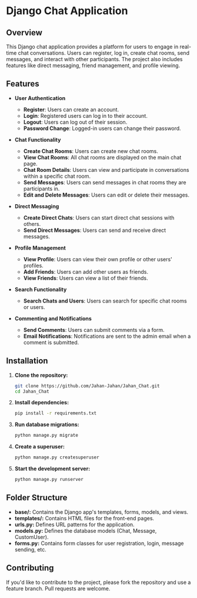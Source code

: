 # Django Chat Application

## Overview

This Django chat application provides a platform for users to engage in real-time chat conversations. Users can register, log in, create chat rooms, send messages, and interact with other participants. The project also includes features like direct messaging, friend management, and profile viewing.

## Features

- **User Authentication**
  - **Register**: Users can create an account.
  - **Login**: Registered users can log in to their account.
  - **Logout**: Users can log out of their session.
  - **Password Change**: Logged-in users can change their password.

- **Chat Functionality**
  - **Create Chat Rooms**: Users can create new chat rooms.
  - **View Chat Rooms**: All chat rooms are displayed on the main chat page.
  - **Chat Room Details**: Users can view and participate in conversations within a specific chat room.
  - **Send Messages**: Users can send messages in chat rooms they are participants in.
  - **Edit and Delete Messages**: Users can edit or delete their messages.

- **Direct Messaging**
  - **Create Direct Chats**: Users can start direct chat sessions with others.
  - **Send Direct Messages**: Users can send and receive direct messages.

- **Profile Management**
  - **View Profile**: Users can view their own profile or other users' profiles.
  - **Add Friends**: Users can add other users as friends.
  - **View Friends**: Users can view a list of their friends.

- **Search Functionality**
  - **Search Chats and Users**: Users can search for specific chat rooms or users.

- **Commenting and Notifications**
  - **Send Comments**: Users can submit comments via a form.
  - **Email Notifications**: Notifications are sent to the admin email when a comment is submitted.

## Installation

1. **Clone the repository:**
   ```bash
   git clone https://github.com/Jahan-Jahan/Jahan_Chat.git
   cd Jahan_Chat
2. **Install dependencies:**
   ```bash
   pip install -r requirements.txt
3. **Run database migrations:**
   ```bash
   python manage.py migrate
4. **Create a superuser:**
   ```bash
   python manage.py createsuperuser
5. **Start the development server:**
   ```bash
   python manage.py runserver
## Folder Structure

- **base/:** Contains the Django app's templates, forms, models, and views.
- **templates/:** Contains HTML files for the front-end pages.
- **urls.py:** Defines URL patterns for the application.
- **models.py:** Defines the database models (Chat, Message, CustomUser).
- **forms.py:** Contains form classes for user registration, login, message sending, etc.

## Contributing
If you'd like to contribute to the project, please fork the repository and use a feature branch. Pull requests are welcome.
